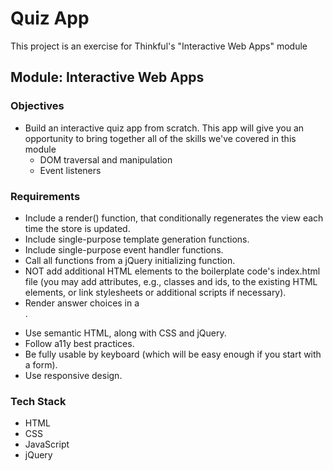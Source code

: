 # Quiz App

This project is an exercise for Thinkful's "Interactive Web Apps" module

## Module: Interactive Web Apps

### Objectives
* Build an interactive quiz app from scratch. This app will give you an opportunity to bring together all of the skills we've covered in this module
  * DOM traversal and manipulation
  * Event listeners

### Requirements
* Include a render() function, that conditionally regenerates the view each time the store is updated.
* Include single-purpose template generation functions.
* Include single-purpose event handler functions.
* Call all functions from a jQuery initializing function.
* NOT add additional HTML elements to the boilerplate code's index.html file (you may add attributes, e.g., classes and ids, to the existing HTML elements, or link stylesheets or additional scripts if necessary).
* Render answer choices in a <form>.
* Use semantic HTML, along with CSS and jQuery.
* Follow a11y best practices.
* Be fully usable by keyboard (which will be easy enough if you start with a form).
* Use responsive design.

### Tech Stack
* HTML
* CSS
* JavaScript
* jQuery
